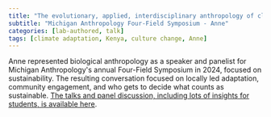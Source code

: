 ```yaml
---
title: "The evolutionary, applied, interdisciplinary anthropology of climate adaptation"
subtitle: "Michigan Anthropology Four-Field Symposium - Anne"
categories: [lab-authored, talk]
tags: [climate adaptation, Kenya, culture change, Anne]
---
```

Anne represented biological anthropology as a speaker and panelist for Michigan Anthropology's annual Four-Field Symposium in 2024, focused on sustainability. The resulting conversation focused on locally led adaptation, community engagement, and who gets to decide what counts as sustainable. [The talks and panel discussion, including lots of insights for students, is available here](https://www.youtube.com/live/uP2v8s-AQ3o).
